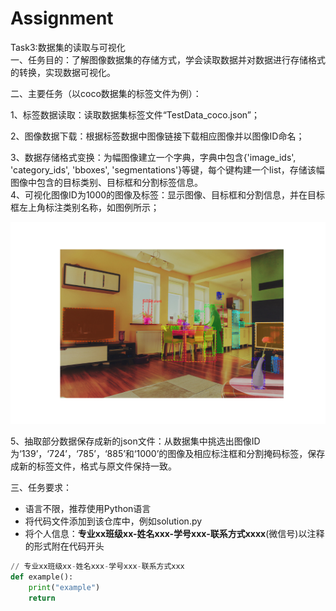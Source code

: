 # Assignment

Task3:数据集的读取与可视化  
一、任务目的：了解图像数据集的存储方式，学会读取数据并对数据进行存储格式的转换，实现数据可视化。

二、主要任务（以coco数据集的标签文件为例）：

1、标签数据读取：读取数据集标签文件“TestData_coco.json”；

2、图像数据下载：根据标签数据中图像链接下载相应图像并以图像ID命名；

3、数据存储格式变换：为幅图像建立一个字典，字典中包含{'image_ids', 'category_ids', 'bboxes', 'segmentations'}等键，每个键构建一个list，存储该幅图像中包含的目标类别、目标框和分割标签信息。  
4、可视化图像ID为1000的图像及标签：显示图像、目标框和分割信息，并在目标框左上角标注类别名称，如图例所示；

![img](https://github.com/AceForest/Assignment/blob/main/Example%20image/segmentation_139.png)

5、抽取部分数据保存成新的json文件：从数据集中挑选出图像ID为‘139’，‘724’，‘785’，‘885’和‘1000’的图像及相应标注框和分割掩码标签，保存成新的标签文件，格式与原文件保持一致。

三、任务要求：
- 语言不限，推荐使用Python语言
- 将代码文件添加到该仓库中，例如solution.py
- 将个人信息：**专业xx班级xx-姓名xxx-学号xxx-联系方式xxxx**(微信号)以注释的形式附在代码开头
```python
// 专业xx班级xx-姓名xxx-学号xxx-联系方式xxx
def example():
    print("example")
    return 
```
